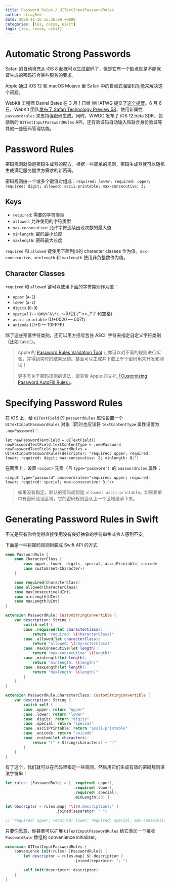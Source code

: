 ```yaml
---
title: Password Rules / UITextInputPasswordRules
author: strayRed
date: 2020-11-16 15:36:00 +0800
categories: [ios, cocoa, uikit]
tags: [ios, cocoa, uikit]
---
```


# Automatic Strong Passwords

Safari 的自动填充从 iOS 8 起就可以生成密码了，但是它有一个缺点就是不能保证生成的密码符合某些服务的要求。

Apple 通过 iOS 12 和 macOS Mojave 里 Safari 中的自动式强密码功能来解决这个问题。

WebKit 工程师 Daniel Bates 在 3 月 1 日给 WHATWG 提交了[这个提案](https://github.com/whatwg/html/issues/3518)。6 月 6 日，WebKit 团队[发布了 Safari Technology Preview 58](https://webkit.org/blog/8327/safari-technology-preview-58-with-safari-12-features-is-now-available/)，使用新属性 `passwordrules` 来支持强密码生成。同时，WWDC 发布了 iOS 12 beta SDK，包括新的 `UITextInputPasswordRules` API，还有验证码自动输入和联合身份验证等其他一些密码管理功能。

# Password Rules

密码规则就像是密码生成器的配方。根据一些简单的规则，密码生成器就可以随机生成满足服务提供方需求的新密码。

密码规则由一个或多个键值对组成：`required: lower; required: upper; required: digit; allowed: ascii-printable; max-consecutive: 3;`

## Keys

- `required`: 需要的字符类型
- `allowed`: 允许使用的字符类型
- `max-consecutive`: 允许字符连续出现次数的最大值
- `minlength`: 密码最小长度
- `maxlength`: 密码最大长度

`required` 和 `allowed` 键使用下面列出的 character classes 作为值。`max-consecutive`、`minlength` 和 `maxlength` 使用非负整数作为值。

## Character Classes

`required` 和 `allowed` 键可以使用下面的字符类别作为值：

- `upper` (`A-Z`)
- `lower` (`a-z`)
- `digits` (`0-9`)
- `special` (`-~!@#$%^&\*\_+=`|(){}[:;"'<>,.? ]` 和空格)
- `ascii-printable` (U+0020 — 007f)
- `unicode` (U+0 — 10FFFF)

除了这些预置字符类别，还可以用方括号包住 ASCII 字符来指定自定义字符类别（比如 `[abc]`）。

> Apple 的 [Password Rules Validation Tool](https://developer.apple.com/password-rules/) 让你可以对不同的规则进行实验，并得到实时的结果反馈。甚至可以生成并下载上千个密码用来开发和测试！
>
> 更多有关于密码规则的语法，请查看 Apple 的文档[「Customizing Password AutoFill Rules」](https://developer.apple.com/documentation/security/password_autofill/customizing_password_autofill_rules)。

# Specifying Password Rules

在 iOS 上，给 `UITextField` 的 `passwordRules` 属性设置一个 `UITextInputPasswordRules` 对象（同时也应该将 `textContentType` 属性设置为 `.newPassword`）：

```
let newPasswordTextField = UITextField()
newPasswordTextField.textContentType = .newPassword
newPasswordTextField.passwordRules = UITextInputPasswordRules(descriptor: "required: upper; required: lower; required: digit; max-consecutive: 2; minlength: 8;")
```

在网页上，设置 `<input>` 元素（且 `type="password"`）的 `passwordrules` 属性：

```
<input type="password" passwordrules="required: upper; required: lower; required: special; max-consecutive: 3;"/>
```

> 如果没有指定，默认的密码规则是 `allowed: ascii-printable`。如果表单中有密码验证区域，它的密码规则会从上一个区域继承下来。

# Generating Password Rules in Swift

不光是只有你会觉得直接使用没有良好抽象的字符串格式令人感到不安。

下面是一种将密码规则封装成 Swift API 的方式

```Swift
enum PasswordRule {
    enum CharacterClass {
        case upper, lower, digits, special, asciiPrintable, unicode
        case custom(Set<Character>)
    }

    case required(CharacterClass)
    case allowed(CharacterClass)
    case maxConsecutive(UInt)
    case minLength(UInt)
    case maxLength(UInt)
}

extension PasswordRule: CustomStringConvertible {
    var description: String {
        switch self {
        case .required(let characterClass):
            return "required: \(characterClass)"
        case .allowed(let characterClass):
            return "allowed: \(characterClass)"
        case .maxConsecutive(let length):
            return "max-consecutive: \(length)"
        case .minLength(let length):
            return "minlength: \(length)"
        case .maxLength(let length):
            return "maxlength: \(length)"
        }
    }
}

extension PasswordRule.CharacterClass: CustomStringConvertible {
    var description: String {
        switch self {
        case .upper: return "upper"
        case .lower: return "lower"
        case .digits: return "digits"
        case .special: return "special"
        case .asciiPrintable: return "ascii-printable"
        case .unicode: return "unicode"
        case .custom(let characters):
            return "[" + String(characters) + "]"
        }
    }
}
```

有了这个，我们就可以在代码里指定一些规则，然后用它们生成有效的密码规则语法字符串：

```Swift
let rules: [PasswordRule] = [ .required(.upper),
                              .required(.lower),
                              .required(.special),
                              .minLength(20) ]

let descriptor = rules.map{ "\($0.description);" }
                      .joined(separator: " ")

// "required: upper; required: lower; required: special; max-consecutive: 3;"
```

只要你愿意，你甚至可以扩展 `UITextInputPasswordRules` 给它添加一个接收 `PasswordRule` 数组的 convenience initializer。

```Swift
extension UITextInputPasswordRules {
    convenience init(rules: [PasswordRule]) {
        let descriptor = rules.map{ $0.description }
                              .joined(separator: "; ")

        self.init(descriptor: descriptor)
    }
}
```